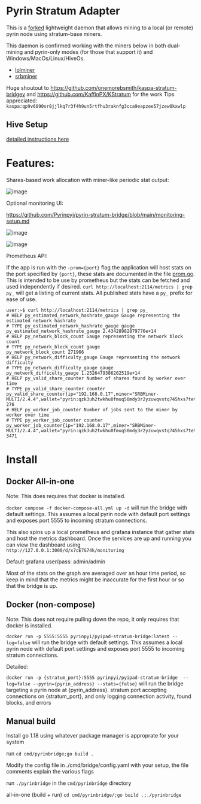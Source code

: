 # Pyrin Stratum Adapter

This is a [forked](https://github.com/onemorebsmith/kaspa-stratum-bridge) lightweight daemon that allows mining to a local (or remote) pyrin node using stratum-base miners.

This daemon is confirmed working with the miners below in both dual-mining and pyrin-only modes (for those that support it) and Windows/MacOs/Linux/HiveOs.
* [lolminer](https://github.com/Lolliedieb/lolMiner-releases/releases/tag/1.81)
* [srbminer](https://github.com/doktor83/SRBMiner-Multi/releases/tag/2.4.4)

Huge shoutout to https://github.com/onemorebsmith/kaspa-stratum-bridgev and https://github.com/KaffinPX/KStratum for the work
Tips appreciated: `kaspa:qp9v6090sr8jjlkq7r3f4h9un5rtfhu3raknfg3cca9eapzee57jzew0kxwlp`


## Hive Setup
[detailed instructions here](hive-setup.md) 


# Features:

Shares-based work allocation with miner-like periodic stat output:

![image](https://user-images.githubusercontent.com/59971111/191983487-479e19ec-a8cb-4edb-afc4-55a1165e79fc.png)



Optional monitoring UI:

https://github.com/Pyrinpyi/pyrin-stratum-bridge/blob/main/monitoring-setup.md

![image](https://user-images.githubusercontent.com/59971111/192025446-f20d74a5-f9e0-4290-b98b-9f56af8f23b4.png)

![image](https://user-images.githubusercontent.com/59971111/191980688-2d0faf6b-d551-4880-a316-de2303cfeb7d.png)


Prometheus API:

If the app is run with the `-prom={port}` flag the application will host stats on the port specified by `{port}`, these stats are documented in the file [prom.go](src/pyrinstratum/prom.go). This is intended to be use by prometheus but the stats can be fetched and used independently if desired. `curl http://localhost:2114/metrics | grep py_` will get a listing of current stats. All published stats have a `py_` prefix for ease of use.

```
user:~$ curl http://localhost:2114/metrics | grep py_
# HELP py_estimated_network_hashrate_gauge Gauge representing the estimated network hashrate
# TYPE py_estimated_network_hashrate_gauge gauge
py_estimated_network_hashrate_gauge 2.43428982879776e+14
# HELP py_network_block_count Gauge representing the network block count
# TYPE py_network_block_count gauge
py_network_block_count 271966
# HELP py_network_difficulty_gauge Gauge representing the network difficulty
# TYPE py_network_difficulty_gauge gauge
py_network_difficulty_gauge 1.2526479386202519e+14
# HELP py_valid_share_counter Number of shares found by worker over time
# TYPE py_valid_share_counter counter
py_valid_share_counter{ip="192.168.0.17",miner="SRBMiner-MULTI/2.4.4",wallet="pyrin:qzk3uh2twkhu0fmuq50mdy3r2yzuwqvstq745hxs7tet25hfd4egcafcdmpdl",worker="002"} 276
# HELP py_worker_job_counter Number of jobs sent to the miner by worker over time
# TYPE py_worker_job_counter counter
py_worker_job_counter{ip="192.168.0.17",miner="SRBMiner-MULTI/2.4.4",wallet="pyrin:qzk3uh2twkhu0fmuq50mdy3r2yzuwqvstq745hxs7tet25hfd4egcafcdmpdl",worker="002"} 3471

```

# Install

## Docker All-in-one

Note: This does requires that docker is installed.

  

`docker compose -f docker-compose-all.yml up -d` will run the bridge with default settings. This assumes a local pyrin node with default port settings and exposes port 5555 to incoming stratum connections.

  

This also spins up a local prometheus and grafana instance that gather stats and host the metrics dashboard. Once the services are up and running you can view the dashboard using `http://127.0.0.1:3000/d/x7cE7G74k/monitoring`

Default grafana user/pass: admin/admin

Most of the stats on the graph are averaged over an hour time period, so keep in mind that the metrics might be inaccurate for the first hour or so that the bridge is up.


## Docker (non-compose)

Note: This does not require pulling down the repo, it only requires that docker is installed.

`docker run -p 5555:5555 pyrinpyi/pyipad-stratum-bridge:latest --log=false` will run the bridge with default settings. This assumes a local pyrin node with default port settings and exposes port 5555 to incoming stratum connections.


Detailed:

`docker run -p {stratum_port}:5555 pyrinpyi/pyipad-stratum-bridge  --log=false --pyrin={pyrin_address} --stats={false}` will run the bridge targeting a pyrin node at {pyrin_address}. stratum port accepting connections on {stratum_port}, and only logging connection activity, found blocks, and errors

  

## Manual build

Install go 1.18 using whatever package manager is approprate for your system

  

run `cd cmd/pyrinbridge;go build .`

  

Modify the config file in ./cmd/bridge/config.yaml with your setup, the file comments explain the various flags

  

run `./pyrinbridge` in the `cmd/pyrinbridge` directory

  

all-in-one (build + run) `cd cmd/pyrinbridge/;go build .;./pyrinbridge`
